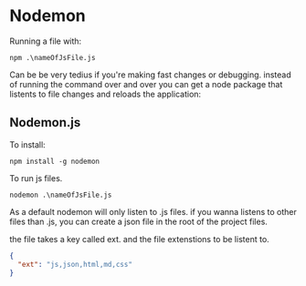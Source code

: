 # Nodemon

Running a file with: 
```
npm .\nameOfJsFile.js  
```

Can be be very tedius if you're making fast changes or debugging. instead of running the command over and over you can get a node package that listents to file changes and reloads the application: 

## Nodemon.js
To install:
``` shell
npm install -g nodemon
```

To run js files.
``` shell
nodemon .\nameOfJsFile.js
```

As a default nodemon will only listen to .js files. if you wanna listens to other files than .js, you can create a json file in the root of the project files.

the file takes a key called ext. and the file extenstions to be listent to.

``` json
{  
  "ext": "js,json,html,md,css"  
}
```
